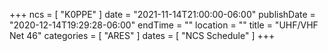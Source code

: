 +++
ncs = [ "K0PPE" ]
date = "2021-11-14T21:00:00-06:00"
publishDate = "2020-12-14T19:29:28-06:00"
endTime = ""
location = ""
title = "UHF/VHF Net 46"
categories = [ "ARES" ]
dates = [ "NCS Schedule" ]
+++
